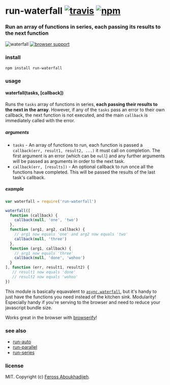# run-waterfall [![travis](https://img.shields.io/travis/feross/run-waterfall.svg)](https://travis-ci.org/feross/run-waterfall) [![npm](https://img.shields.io/npm/v/run-waterfall.svg)](https://npmjs.org/package/run-waterfall)

### Run an array of functions in series, **each passing its results to the next function**

![waterfall](https://raw.githubusercontent.com/feross/run-waterfall/master/img.png) [![browser support](https://ci.testling.com/feross/run-waterfall.png)](https://ci.testling.com/feross/run-waterfall)

### install

```
npm install run-waterfall
```

### usage

#### waterfall(tasks, [callback])

Runs the `tasks` array of functions in series, **each passing their results to the next in
the array**. However, if any of the `tasks` pass an error to their own callback, the next
function is not executed, and the main `callback` is immediately called with the error.

##### arguments

- `tasks` - An array of functions to run, each function is passed a
`callback(err, result1, result2, ...)` it must call on completion. The first argument is
an error (which can be `null`) and any further arguments will be passed as arguments in
order to the next task.
- `callback(err, [results])` - An optional callback to run once all the functions have
completed. This will be passed the results of the last task's callback.

##### example

```js
var waterfall = require('run-waterfall')

waterfall([
  function (callback) {
    callback(null, 'one', 'two')
  },
  function (arg1, arg2, callback) {
    // arg1 now equals 'one' and arg2 now equals 'two'
    callback(null, 'three')
  },
  function (arg1, callback) {
    // arg1 now equals 'three'
    callback(null, 'done', 'wohoo')
  }
], function (err, result1, result2) {
   // result1 now equals 'done'
   // result2 now equals 'wohoo'
})
```

This module is basically equavalent to
[`async.waterfall`](https://github.com/caolan/async#waterfalltasks-callback), but it's
handy to just have the functions you need instead of the kitchen sink. Modularity!
Especially handy if you're serving to the browser and need to reduce your javascript
bundle size.

Works great in the browser with [browserify](http://browserify.org/)!

### see also

- [run-auto](https://github.com/feross/run-auto)
- [run-parallel](https://github.com/feross/run-parallel)
- [run-series](https://github.com/feross/run-series)

### license

MIT. Copyright (c) [Feross Aboukhadijeh](http://feross.org).
